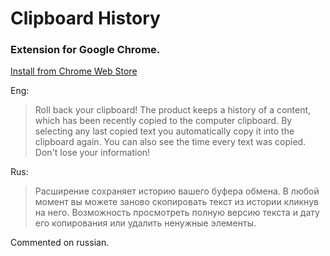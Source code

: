 # Clipboard History
### Extension for Google Chrome.

[Install from Chrome Web Store](https://chrome.google.com/webstore/detail/clipboard-history/hmgejlbbhlgnknnnhfligmjalffljbno)


Eng:
> Roll back your clipboard! 
> The product keeps a history of a content, which has been recently copied to the computer clipboard. By selecting any last copied text you automatically copy it into the clipboard again. You can also see the time every text was copied.
> Don't lose your information!

Rus:
> Расширение сохраняет историю вашего буфера обмена. В любой момент вы можете заново скопировать текст из истории кликнув на него. 
> Возможность просмотреть полную версию текста и дату его копирования или удалить ненужные элементы.

Commented on russian.

